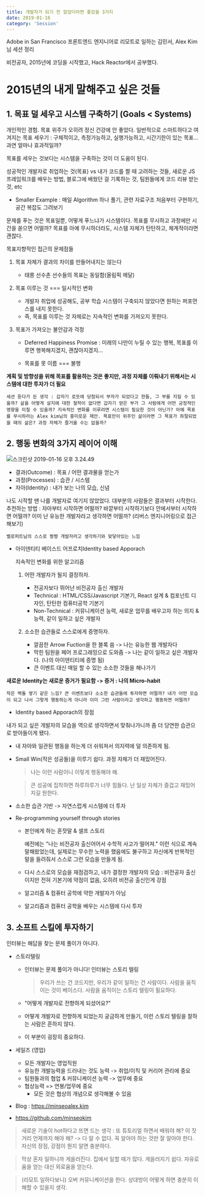 ```yaml
---
title: 개발자가 되기 전 알았더라면 좋았을 3가지
date: 2019-01-16
category: 'Session'
---
```


Adobe in San Francisco 프론트엔드 엔지니어로 리모트로 일하는 김민서, Alex Kim님 세션 정리

비전공자, 2015년에 코딩을 시작했고, Hack Reactor에서 공부했다.

# 2015년의 내게 말해주고 싶은 것들

## 1. 목표 덜 세우고 시스템 구축하기 (Goals < Systems)

개인적인 경험. 목표 위주가 오히려 정신 건강에 안 좋았다.
일반적으로 스마트하다고 여겨지는 목표 세우기 : 구체적이고, 측정가능하고, 실행가능하고, 시간기한이 있는 목표... 과연 얼마나 효과적일까?

목표를 세우는 것보다는 시스템을 구축하는 것이 더 도움이 된다.

성공적인 개발자로 취업하는 것(목표) vs 내가 코드를 짤 때 고려하는 것들, 새로운 JS 프레임워크를 배우는 방법, 블로그에 배웠던 걸 기록하는 것, 팀원들에게 코드 리뷰 받는 것, etc

- Smaller Example : 매일 Algorithm 하나 풀기, 관련 자료구조 처음부터 구현하기, 공간 복잡도 그려보기

문제를 푸는 것은 목표일뿐, 어떻게 푸느냐가 시스템이다. 목표를 무시하고 과정에만 시간을 쏟으면 어떨까? 목표를 아예 무시하더라도, 시스템 자체가 탄탄하고, 체계적이라면 괜찮다.

목표지향적인 접근의 문제점들

1. 목표 자체가 결과의 차이를 만들어내지는 않는다
   - 태릉 선수촌 선수들의 목표는 동일함(올림픽 메달)
2. 목표 이루는 것 === 일시적인 변화

   - 개발자 취업에 성공해도, 공부 학습 시스템이 구축되지 않았다면 원하는 퍼포먼스를 내지 못한다.
   - 즉, 목표를 이루는 것 자체로는 지속적인 변화를 가져오지 못한다.

3. 목표가 가져오는 불안감과 걱정

   - Deferred Happiness Promise : 미래의 나만이 누릴 수 있는 행복, 목표를 이루면 행복해지겠지, 괜찮아지겠지...

   - 목표를 못 이름 === 불행

**계획 및 방향성을 위해 목표를 활용하는 것은 좋지만, 과정 자체를 이뤄내기 위해서는 시스템에 대한 투자가 더 필요**

`세션 듣다가 든 생각 : 갑자기 로또에 당첨되서 부자가 되었다고 한들, 그 부를 지킬 수 있을까? 삶을 어떻게 살지에 대한 철학이 없다면 갑자기 얻은 부가 그 사람에게 어떤 긍정적인 영향을 미칠 수 있을까? 지속적인 변화를 이루려면 시스템이 필요한 것이 아닌가? 아예 목표를 무시하라는 Alex kim님의 흥미로운 제안. 목표만이 위주인 삶이라면 그 목표가 좌절되었을 때의 삶은? 과정 자체가 즐거울 수는 없을까?`

## 2. 행동 변화의 3가지 레이어 이해

![스크린샷 2019-01-16 오후 3.24.49](https://ws2.sinaimg.cn/large/006tNc79gy1fz8eqijqi9j30e007sgnb.jpg)

- 결과(Outcome) : 목표 / 어떤 결과물을 얻는가
- 과정(Processes) : 습관 / 시스템
- 자아(Identity) : 내가 보는 나의 모습, 신념

나도 시작할 땐 나를 개발자로 여기지 않았었다. 대부분의 사람들은 결과부터 시작한다. 추천하는 방법 : 자아부터 시작하면 어떨까? 바깥부터 시작하기보다 안에서부터 시작하면 어떨까? 이미 난 유능한 개발자라고 생각하면 어떨까? (리버스 엔지니어링으로 접근해보기)

`벨로퍼트님의 스스로 짱짱 개발자라고 생각하기와 맞닿아있는 느낌`

- 아이덴티티 베이스드 어프로치Identity based Apporach

  지속적인 변화를 위한 알고리즘

  1. 어떤 개발자가 될지 결정하자.

     - 전공자보다 뛰어난 비전공자 출신 개발자
     - Technical : HTML/CSS/Javascript 기본기, React 설계 & 컴포넌트 디자인, 탄탄한 컴퓨터공학 기본기
     - Non-Technical : 커뮤니케이션 능력, 새로운 업무를 배우고자 하는 의지 & 능력, 같이 일하고 싶은 개발자

  2. 소소한 습관들로 스스로에게 증명하자.
     - 깔끔한 Arrow Fuction을 한 블록 씀 -> 나는 유능한 웹 개발자다
     - 막힌 팀원을 페어 프로그래밍으로 도와줌 -> 나는 같이 일하고 싶은 개발자다. (나의 아이덴티티에 증명 됨)
     - 큰 이벤트 대신 매일 할 수 있는 소소한 것들을 해나가기

**새로운 Identity는 새로운 증거가 필요함 -> 증거 : 나의 Micro-habit**

`작은 벽돌 쌓기 같은 느낌? 큰 이벤트보다 소소한 습관들에 투자하면 어떨까? 내가 어떤 모습이 되고 나서 그렇게 행동하는게 아니라 이미 그런 사람이라고 생각하고 행동하면 어떨까?`

- Identity based Apporach의 장점

내가 되고 싶은 개발자의 모습을 역으로 생각하면서 맞춰나가니까 좀 더 당연한 습관으로 받아들이게 됐다.

- 내 자아와 일관된 행동을 하는게 더 쉬워져서 의지력에 덜 의존하게 됨.

- Small Win(작은 성공들)을 이루기 쉽다. 과정 자체가 더 재밌어진다.

  > 나는 이런 사람이니 이렇게 행동해야 해.

  > 큰 성공에 집착하면 하루하루가 너무 힘들다. 난 일상 자체가 즐겁고 재밌어지길 원한다.

* 소소한 습관 기반 -> 자연스럽게 시스템에 더 투자

* Re-programming yourself through stories

  - 본인에게 하는 혼잣말 & 셀프 스토리

    예전에는 "나는 비전공자 출신어어서 수학적 사고가 떨어져." 이런 식으로 계속 말해왔었는데, 실제로는 무수한 노력을 했음에도 불구하고 자신에게 반복적인 말을 들려줘서 스스로 그런 모습을 만들게 됨.

  - 다시 스스로의 모습을 재점검하고, 내가 결정한 개발자의 모습 : 비전공자 출신이지만 전혀 기본기에 약점이 없음, 오히려 비전공 출신인게 강점
  - 알고리즘 & 컴퓨터 공학에 약한 개발자가 아님
  - 알고리즘과 컴퓨터 공학을 배우는 시스템에 다시 투자

## 3. 소프트 스킬에 투자하기

인터뷰는 해답을 찾는 문제 풀이가 아니다.

- 스토리텔링

  - 인터뷰는 문제 풀이가 아니다! 인터뷰는 스토리 텔링

    > 우리가 쓰는 건 코드지만, 우리가 같이 일하는 건 사람이다. 사람을 움직이는 것이 베이스다. 사람을 움직이는 스토리 텔링이 필요하다.

  - "어떻게 개발자로 전향하게 되셨어요?"
  - 어떻게 개발자로 전향하게 되었는지 궁금하게 만들기, 이런 스토리 텔링을 잘하는 사람은 흔하지 않다.
  - 이 부분이 굉장히 중요하다.

- 세일즈 (영업)

  - 모든 개발자는 영업직원
  - 유능한 개발능력을 드러내는 것도 능력 -> 취업/이직 및 커리어 관리에 중요
  - 팀원들과의 협업 & 커뮤니케이션 능력 -> 업무에 중요
  - 협상능력 => 연봉/업무에 중요
    - 모든 것은 협상의 개념으로 생각해볼 수 있음

- Blog : https://minseoalex.kim
- https://github.com/minseokim

> 새로운 기술이 hot하다고 뜨면 드는 생각 : 또 튜토리얼 하면서 배워야 해? 이 짓 거리 언제까지 해야 해? -> 다 알 수 없다. 꼭 알아야 하는 것만 잘 알아야 한다. 자신의 장점, 강점이 뭔지 알면 충분하다.

> 막상 혼자 일하니까 게을러진다. 집에서 일할 때가 많다. 게을러지기 쉽다. 자유로움을 얻는 대신 외로움을 얻는다.

> (리모트 일하다보니) 오버 커뮤니케이션을 한다. 상대방이 어떻게 하면 충분히 이해할 수 있을지 생각.
